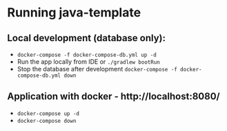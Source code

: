 # Running java-template
 
## Local development (database only):

 - `docker-compose -f docker-compose-db.yml up -d` 
 - Run the app locally from IDE or `./gradlew bootRun`
 - Stop the database after development `docker-compose -f docker-compose-db.yml down`

## Application with docker - http://localhost:8080/

 - `docker-compose up -d`
 - `docker-compose down`